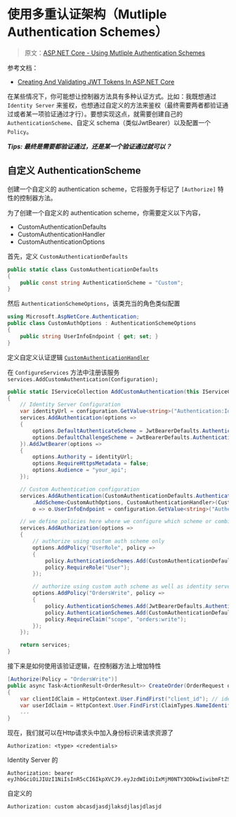 # 使用多重认证架构（Mutliple Authentication Schemes）

> 原文：[ASP.NET Core - Using Mutliple Authentication Schemes](https://www.abhith.net/blog/aspnet-core-using-multiple-authentication-schemes/)

参考文档：

- [Creating And Validating JWT Tokens In ASP.NET Core](https://dotnetcoretutorials.com/2020/01/15/creating-and-validating-jwt-tokens-in-asp-net-core/)

在某些情况下，你可能想让控制器方法具有多种认证方式。比如：我既想通过 `Identity Server` 来鉴权，也想通过自定义的方法来鉴权（最终需要两者都验证通过或者某一项验证通过才行）。要想实现这点，就需要创建自己的 `AuthenticationScheme`、自定义 schema（类似JwtBearer）以及配置一个 `Policy`。

***Tips: 最终是需要都验证通过，还是某一个验证通过就可以？***

## 自定义 AuthenticationScheme

创建一个自定义的 authentication scheme，它将服务于标记了 `[Authorize]` 特性的控制器方法。

为了创建一个自定义的 authentication scheme，你需要定义以下内容，

- CustomAuthenticationDefaults
- CustomAuthenticationHandler
- CustomAuthenticationOptions

首先，定义 `CustomAuthenticationDefaults`

```csharp
public static class CustomAuthenticationDefaults
{
    public const string AuthenticationScheme = "Custom";
}
```

然后 `AuthenticationSchemeOptions`，该类充当的角色类似配置

```csharp
using Microsoft.AspNetCore.Authentication;
public class CustomAuthOptions : AuthenticationSchemeOptions
{
    public string UserInfoEndpoint { get; set; }
}
```

定义自定义认证逻辑 [`CustomAuthenticationHandler`](https://github.com/niuai/AgileConfig/blob/a24b2fd22dbab631bfb5559da2bef5b83d372d3b/AgileConfig.Server.Apisite/Auth/AgileConfigAuthenticationHandler.cs)

在 `ConfigureServices` 方法中注册该服务 `services.AddCustomAuthentication(Configuration);`

```csharp
public static IServiceCollection AddCustomAuthentication(this IServiceCollection services, IConfiguration configuration)
{
    // Identity Server Configuration
    var identityUrl = configuration.GetValue<string>("Authentication:IdentityServerBaseUrl");
    services.AddAuthentication(options =>
    {
        options.DefaultAuthenticateScheme = JwtBearerDefaults.AuthenticationScheme;
        options.DefaultChallengeScheme = JwtBearerDefaults.AuthenticationScheme;
    }).AddJwtBearer(options =>
    {
        options.Authority = identityUrl;
        options.RequireHttpsMetadata = false;
        options.Audience = "your_api";
    });

    // Custom Authentication configuration
    services.AddAuthentication(CustomAuthenticationDefaults.AuthenticationScheme)
        .AddScheme<CustomAuthOptions, CustomAuthenticationHandler>(CustomAuthenticationDefaults.AuthenticationScheme,
        o => o.UserInfoEndpoint = configuration.GetValue<string>("Authentication:Custom:UserInfoEndpoint"));

    // we define policies here where we configure which scheme or combinations we need for each of our policies.
    services.AddAuthorization(options =>
    {
        // authorize using custom auth scheme only
        options.AddPolicy("UserRole", policy =>
        {
            policy.AuthenticationSchemes.Add(CustomAuthenticationDefaults.AuthenticationScheme);
            policy.RequireRole("User");
        });

        // authorize using custom auth scheme as well as identity server
        options.AddPolicy("OrdersWrite", policy =>
        {
            policy.AuthenticationSchemes.Add(JwtBearerDefaults.AuthenticationScheme);
            policy.AuthenticationSchemes.Add(CustomAuthenticationDefaults.AuthenticationScheme);
            policy.RequireClaim("scope", "orders:write");
        });
    });

    return services;
}
```

接下来是如何使用该验证逻辑，在控制器方法上增加特性

```csharp
[Authorize(Policy = "OrdersWrite")]
public async Task<ActionResult<OrderResult>> CreateOrder(OrderRequest orderRequest)
{
    var clientIdClaim = HttpContext.User.FindFirst("client_id"); // identity server client
    var userIdClaim = HttpContext.User.FindFirst(ClaimTypes.NameIdentifier); // user authenticated using custom auth handler.
    ...
}
```

现在，我们就可以在Http请求头中加入身份标识来请求资源了

```shell
Authorization: <type> <credentials>
```

Identity Server 的

```shell
Authorization: bearer eyJhbGciOiJIUzI1NiIsInR5cCI6IkpXVCJ9.eyJzdWIiOiIxMjM0NTY3ODkwIiwibmFtZSI6IkpvaG4gRG9lIiwiaWF0IjoxNTE2MjM5MDIyfQ.SflKxwRJSMeKKF2QT4fwpMeJf36POk6yJV_adQssw5c
```

自定义的

```shell
Authorization: custom abcasdjasdjlaksdjlasjdlasjd
```
